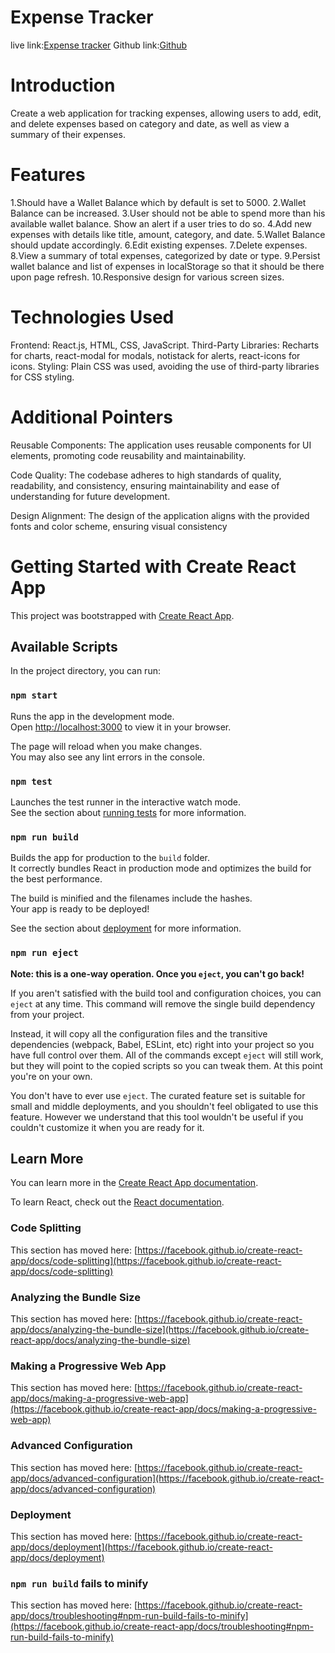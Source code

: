 # Expense Tracker

live link:[Expense tracker](https://expense-tracker-sandy-pi.vercel.app/)
Github link:[Github](https://github.com/saranyanambi/ExpenseTracker/)

# Introduction


Create a web application for tracking expenses, allowing users to add, edit, and delete expenses based on category and date, as well as view a summary of their expenses.


# Features


  1.Should have a Wallet Balance which by default is set to 5000.
  2.Wallet Balance can be increased.
  3.User should not be able to spend more than his available wallet balance. Show an alert if a user tries to do so.
  4.Add new expenses with details like title, amount, category, and date.
  5.Wallet Balance should update accordingly.
  6.Edit existing expenses.
  7.Delete expenses.
  8.View a summary of total expenses, categorized by date or type.
  9.Persist wallet balance and list of expenses in localStorage so that it should be there upon page refresh.
  10.Responsive design for various screen sizes.


# Technologies Used

Frontend: React.js, HTML, CSS, JavaScript.
Third-Party Libraries: Recharts for charts, react-modal for modals, notistack for alerts, react-icons for icons.
Styling: Plain CSS was used, avoiding the use of third-party libraries for CSS styling.

# Additional Pointers

Reusable Components: The application uses reusable components for UI elements, promoting code reusability and maintainability.

Code Quality: The codebase adheres to high standards of quality, readability, and consistency, ensuring maintainability and ease of understanding for future development.

Design Alignment: The design of the application aligns with the provided fonts and color scheme, ensuring visual consistency

# Getting Started with Create React App

This project was bootstrapped with [Create React App](https://github.com/facebook/create-react-app).

## Available Scripts

In the project directory, you can run:

### `npm start`

Runs the app in the development mode.\
Open [http://localhost:3000](http://localhost:3000) to view it in your browser.

The page will reload when you make changes.\
You may also see any lint errors in the console.

### `npm test`

Launches the test runner in the interactive watch mode.\
See the section about [running tests](https://facebook.github.io/create-react-app/docs/running-tests) for more information.

### `npm run build`

Builds the app for production to the `build` folder.\
It correctly bundles React in production mode and optimizes the build for the best performance.

The build is minified and the filenames include the hashes.\
Your app is ready to be deployed!

See the section about [deployment](https://facebook.github.io/create-react-app/docs/deployment) for more information.

### `npm run eject`

**Note: this is a one-way operation. Once you `eject`, you can't go back!**

If you aren't satisfied with the build tool and configuration choices, you can `eject` at any time. This command will remove the single build dependency from your project.

Instead, it will copy all the configuration files and the transitive dependencies (webpack, Babel, ESLint, etc) right into your project so you have full control over them. All of the commands except `eject` will still work, but they will point to the copied scripts so you can tweak them. At this point you're on your own.

You don't have to ever use `eject`. The curated feature set is suitable for small and middle deployments, and you shouldn't feel obligated to use this feature. However we understand that this tool wouldn't be useful if you couldn't customize it when you are ready for it.

## Learn More

You can learn more in the [Create React App documentation](https://facebook.github.io/create-react-app/docs/getting-started).

To learn React, check out the [React documentation](https://reactjs.org/).

### Code Splitting

This section has moved here: [https://facebook.github.io/create-react-app/docs/code-splitting](https://facebook.github.io/create-react-app/docs/code-splitting)

### Analyzing the Bundle Size

This section has moved here: [https://facebook.github.io/create-react-app/docs/analyzing-the-bundle-size](https://facebook.github.io/create-react-app/docs/analyzing-the-bundle-size)

### Making a Progressive Web App

This section has moved here: [https://facebook.github.io/create-react-app/docs/making-a-progressive-web-app](https://facebook.github.io/create-react-app/docs/making-a-progressive-web-app)

### Advanced Configuration

This section has moved here: [https://facebook.github.io/create-react-app/docs/advanced-configuration](https://facebook.github.io/create-react-app/docs/advanced-configuration)

### Deployment

This section has moved here: [https://facebook.github.io/create-react-app/docs/deployment](https://facebook.github.io/create-react-app/docs/deployment)

### `npm run build` fails to minify

This section has moved here: [https://facebook.github.io/create-react-app/docs/troubleshooting#npm-run-build-fails-to-minify](https://facebook.github.io/create-react-app/docs/troubleshooting#npm-run-build-fails-to-minify)
